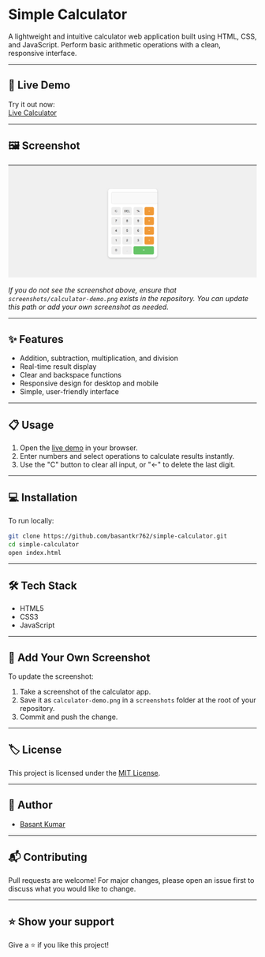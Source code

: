 # Simple Calculator

A lightweight and intuitive calculator web application built using HTML, CSS, and JavaScript. Perform basic arithmetic operations with a clean, responsive interface.

---

## 🚀 Live Demo

Try it out now:  
[Live Calculator](https://basantkr762.github.io/simple-calculator/)

---

## 🖼️ Screenshot

![Simple Calculator Screenshot](./screenshot.png)

*If you do not see the screenshot above, ensure that `screenshots/calculator-demo.png` exists in the repository. You can update this path or add your own screenshot as needed.*

---

## ✨ Features

- Addition, subtraction, multiplication, and division
- Real-time result display
- Clear and backspace functions
- Responsive design for desktop and mobile
- Simple, user-friendly interface

---

## 📋 Usage

1. Open the [live demo](https://basantkr762.github.io/simple-calculator/) in your browser.
2. Enter numbers and select operations to calculate results instantly.
3. Use the "C" button to clear all input, or "←" to delete the last digit.

---

## 💻 Installation

To run locally:

```bash
git clone https://github.com/basantkr762/simple-calculator.git
cd simple-calculator
open index.html
```

---

## 🛠️ Tech Stack

- HTML5
- CSS3
- JavaScript

---

## 📸 Add Your Own Screenshot

To update the screenshot:
1. Take a screenshot of the calculator app.
2. Save it as `calculator-demo.png` in a `screenshots` folder at the root of your repository.
3. Commit and push the change.

---

## 🏷️ License

This project is licensed under the [MIT License](LICENSE).

---

## 🙌 Author

- [Basant Kumar](https://github.com/basantkr762)

---

## 📬 Contributing

Pull requests are welcome! For major changes, please open an issue first to discuss what you would like to change.

---

## ⭐️ Show your support

Give a ⭐️ if you like this project!
